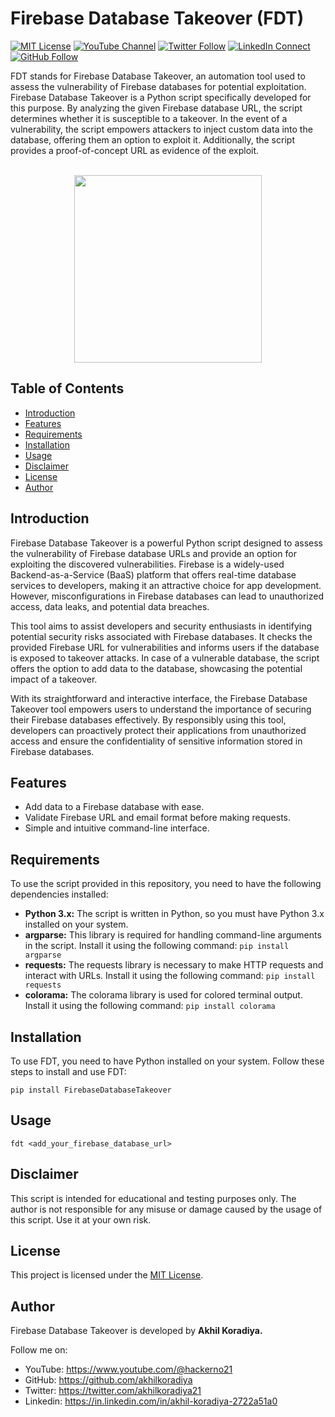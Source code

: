 # Firebase Database Takeover (FDT)

[![MIT License](https://img.shields.io/badge/License-MIT-green)](https://github.com/akhilkoradiya/FirebaseDatabaseTakeover/blob/main/LICENSE)
[![YouTube Channel](https://img.shields.io/badge/YouTube-Subscribe-red)](https://www.youtube.com/@hackerno21)
[![Twitter Follow](https://img.shields.io/twitter/follow/mytwitterhandle?label=Follow%20on%20Twitter&style=social)](https://twitter.com/akhilkoradiya21)
[![LinkedIn Connect](https://img.shields.io/badge/LinkedIn-Connect-blue?logo=linkedin)](https://in.linkedin.com/in/akhil-koradiya-2722a51a0)
[![GitHub Follow](https://img.shields.io/github/followers/mygithubusername?label=Follow%20on%20GitHub&style=social)](https://github.com/akhilkoradiya)

FDT stands for Firebase Database Takeover, an automation tool used to assess the vulnerability of Firebase databases for potential exploitation. Firebase Database Takeover is a Python script specifically developed for this purpose. By analyzing the given Firebase database URL, the script determines whether it is susceptible to a takeover. In the event of a vulnerability, the script empowers attackers to inject custom data into the database, offering them an option to exploit it. Additionally, the script provides a proof-of-concept URL as evidence of the exploit.

<p align="center">
  <br>
  <a href="https://ko-fi.com/akhilkoradiya">
    <img src="https://github.com/appcraftstudio/buymeacoffee/raw/master/Images/snapshot-bmc-button.png" width="300">
  </a>
</p>

## Table of Contents

- [Introduction](#introduction)
- [Features](#features)
- [Requirements](#requirements)
- [Installation](#installation)
- [Usage](#usage)
- [Disclaimer](#disclaimer)
- [License](#license)
- [Author](#author)

## Introduction
Firebase Database Takeover is a powerful Python script designed to assess the vulnerability of Firebase database URLs and provide an option for exploiting the discovered vulnerabilities. Firebase is a widely-used Backend-as-a-Service (BaaS) platform that offers real-time database services to developers, making it an attractive choice for app development. However, misconfigurations in Firebase databases can lead to unauthorized access, data leaks, and potential data breaches.

This tool aims to assist developers and security enthusiasts in identifying potential security risks associated with Firebase databases. It checks the provided Firebase URL for vulnerabilities and informs users if the database is exposed to takeover attacks. In case of a vulnerable database, the script offers the option to add data to the database, showcasing the potential impact of a takeover.

With its straightforward and interactive interface, the Firebase Database Takeover tool empowers users to understand the importance of securing their Firebase databases effectively. By responsibly using this tool, developers can proactively protect their applications from unauthorized access and ensure the confidentiality of sensitive information stored in Firebase databases.

## Features

- Add data to a Firebase database with ease.
- Validate Firebase URL and email format before making requests.
- Simple and intuitive command-line interface.

## Requirements

To use the script provided in this repository, you need to have the following dependencies installed:

- **Python 3.x:** The script is written in Python, so you must have Python 3.x installed on your system.
- **argparse:** This library is required for handling command-line arguments in the script. Install it using the following command: ```pip install argparse```
- **requests:** The requests library is necessary to make HTTP requests and interact with URLs. Install it using the following command: ```pip install requests```
- **colorama:** The colorama library is used for colored terminal output. Install it using the following command: ```pip install colorama```

## Installation

To use FDT, you need to have Python installed on your system. Follow these steps to install and use FDT:

```
pip install FirebaseDatabaseTakeover
```

## Usage

```
fdt <add_your_firebase_database_url>
``` 

## Disclaimer
This script is intended for educational and testing purposes only. The author is not responsible for any misuse or damage caused by the usage of this script. Use it at your own risk.

## License
This project is licensed under the [MIT License](https://github.com/akhilkoradiya/FirebaseDatabaseTakeover/blob/main/LICENSE).

## Author

Firebase Database Takeover is developed by **Akhil Koradiya.**

Follow me on:

- YouTube: https://www.youtube.com/@hackerno21
- GitHub: https://github.com/akhilkoradiya
- Twitter: https://twitter.com/akhilkoradiya21
- Linkedin: https://in.linkedin.com/in/akhil-koradiya-2722a51a0
